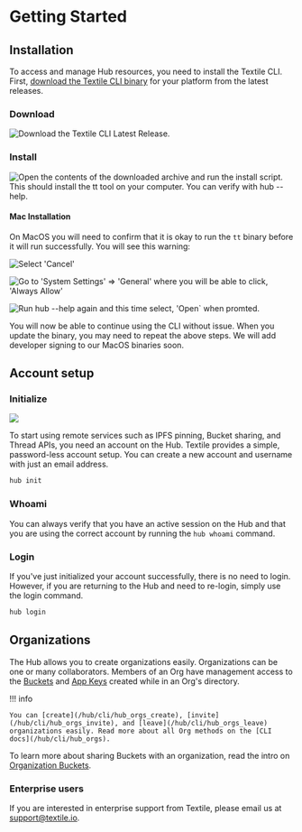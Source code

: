 # Getting Started

## Installation

To access and manage Hub resources, you need to install the Textile CLI. First, [download the Textile CLI binary](https://github.com/textileio/textile/releases/latest) for your platform from the latest releases.

### Download 

![[Download the Textile CLI Latest Release](https://github.com/textileio/textile/releases/latest).](/images/hub-cli/hub_help.png)

### Install

![Open the contents of the downloaded archive and run the `install` script. This should install the `tt` tool on your computer. You can verify with `hub --help`.](/images/install/install.png)

#### Mac Installation

On MacOS you will need to confirm that it is okay to run the `tt` binary before it will run successfully. You will see this warning:

![Select 'Cancel'](/images/install/install_warn.png)

![Go to 'System Settings' => 'General' where you will be able to click, 'Always Allow'](/images/install/install_allow.png)


![Run `hub --help` again and this time select, 'Open` when promted.](/images/install/install_confirm.png)

You will now be able to continue using the CLI without issue. When you update the binary, you may need to repeat the above steps. We will add developer signing to our MacOS binaries soon.

## Account setup

### Initialize

![](/images/hub-cli/hub_init.png)

To start using remote services such as IPFS pinning, Bucket sharing, and Thread APIs, you need an account on the Hub. Textile provides a simple, password-less account setup. You can create a new account and username with just an email address.

```sh
hub init
```

### Whoami

You can always verify that you have an active session on the Hub and that you are using the correct account by running the `hub whoami` command.

### Login

If you've just initialized your account successfully, there is no need to login. However, if you are returning to the Hub and need to re-login, simply use the login command.

```sh
hub login
```

## Organizations

The Hub allows you to create organizations easily. Organizations can be one or many collaborators. Members of an Org have management access to the [Buckets](/hub/buckets) and [App Keys](/hub/app-apis#app-keys) created while in an Org's directory.

!!! info
  
    You can [create](/hub/cli/hub_orgs_create), [invite](/hub/cli/hub_orgs_invite), and [leave](/hub/cli/hub_orgs_leave) organizations easily. Read more about all Org methods on the [CLI docs](/hub/cli/hub_orgs).

To learn more about sharing Buckets with an organization, read the intro on [Organization Buckets](/hub/buckets#organization-buckets).

### Enterprise users

If you are interested in enterprise support from Textile, please email us at [support@textile.io](mailto:support@textile.io).

